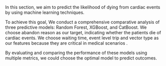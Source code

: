In this section, we aim to predict the likelihood of dying from cardiac events by using machine learning techniques. 

To achieve this goal, We conduct a comprehensive comparative analysis of three predictive models: Random Forest, XGBoost, and CatBoost. We choose abandon reason as our target, indicating whether the patients die of cardiac events. We choose waiting time, event level trip and vector type as our features because they are critical in medical scenarios . 

By evaluating and comparing the performance of these models using multiple metrics, we could choose the optimal model to predict outcomes. 
